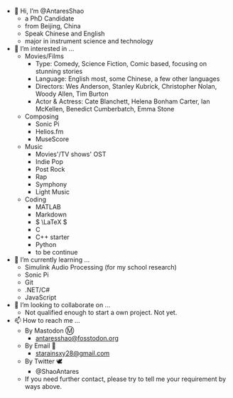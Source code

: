 - 👋 Hi, I’m @AntaresShao
  - a PhD Candidate
  - from Beijing, China
  - Speak Chinese and English
  - major in instrument science and technology
- 👀 I’m interested in ...
  - Movies/Films
    - Type: Comedy, Science Fiction, Comic based, focusing on stunning stories 
    - Language: English most, some Chinese, a few other languages
    - Directors: Wes Anderson, Stanley Kubrick, Christopher Nolan, Woody Allen, Tim Burton
    - Actor & Actress: Cate Blanchett, Helena Bonham Carter, Ian McKellen, Benedict Cumberbatch, Emma Stone
  - Composing
    - Sonic Pi
    - Helios.fm
    - MuseScore
  - Music
    - Movies'/TV shows' OST
    - Indie Pop
    - Post Rock
    - Rap
    - Symphony
    - Light Music
  - Coding
    - MATLAB
    - Markdown
    - $ \LaTeX $
    - C
    - C++ starter
    - Python
    - to be continue
- 🌱 I’m currently learning ...
  - Simulink Audio Processing (for my school research)
  - Sonic Pi
  - Git
  - .NET/C#
  - JavaScript
- 💞️ I’m looking to collaborate on ...
  - Not qualified enough to start a own project. Not yet.
- 📫 How to reach me ...
  - By Mastodon Ⓜ️
    - antaresshao@fosstodon.org
  - By Email 📮
    - starainsxy28@gmail.com
  - By Twitter 🕊️
    - @ShaoAntares  
  - If you need further contact, please try to tell me your requirement by ways above. 

<!---
AntaresShao/AntaresShao is a ✨ special ✨ repository because its `README.md` (this file) appears on your GitHub profile.
You can click the Preview link to take a look at your changes.
--->

